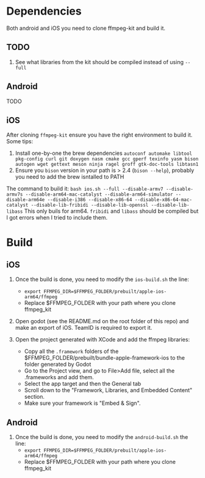 
# Dependencies

Both android and iOS you need to clone ffmpeg-kit and build it.

## TODO
1. See what libraries from the kit should be compiled instead of using `--full`

## Android
TODO

## iOS
After cloning `ffmpeg-kit` ensure you have the right environment to build it. Some tips:
1. Install one-by-one the brew dependencies `autoconf automake libtool pkg-config curl git doxygen nasm cmake gcc gperf texinfo yasm bison autogen wget gettext meson ninja ragel groff gtk-doc-tools libtasn1`
2. Ensure you `bison` version in your path is > 2.4 (`bison --help`), probably you need to add the brew isntalled to PATH

The command to build it:
`bash ios.sh --full --disable-armv7 --disable-armv7s --disable-arm64-mac-catalyst --disable-arm64-simulator --disable-arm64e --disable-i386 --disable-x86-64 --disable-x86-64-mac-catalyst --disable-lib-fribidi --disable-lib-openssl --disable-lib-libass`
This only buils for arm64. `fribidi` and `libass` should be compiled but I got errors when I tried to include them.


# Build

## iOS

1. Once the build is done, you need to modify the `ios-build.sh` the line:
    - `export FFMPEG_DIR=$FFMPEG_FOLDER/prebuilt/apple-ios-arm64/ffmpeg` 
    - Replace $FFMPEG_FOLDER with your path where you clone ffmpeg_kit

2. Open godot (see the README.md on the root folder of this repo) and make an export of iOS. TeamID is required to export it.

3. Open the project generated with XCode and add the ffmpeg libraries:
    - Copy all the `.framework` folders of the $FFMPEG_FOLDER/prebuilt/bundle-apple-framework-ios to the folder generated by Godot
    - Go to the Project view, and go to File>Add file, select all the .frameworks and add them.
    - Select the app target and then the General tab
    - Scroll down to the "Framework, Libraries, and Embedded Content" section.
    - Make sure your framework is "Embed & Sign".

## Android

1. Once the build is done, you need to modify the `android-build.sh` the line:
    - `export FFMPEG_DIR=$FFMPEG_FOLDER/prebuilt/apple-ios-arm64/ffmpeg` 
    - Replace $FFMPEG_FOLDER with your path where you clone ffmpeg_kit